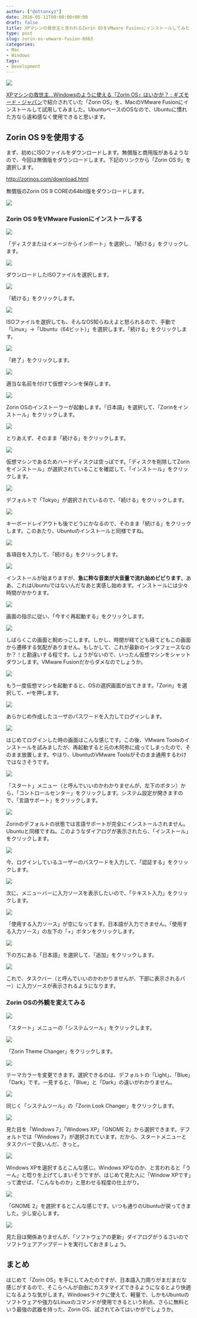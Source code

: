 ```yaml
---
author: ["@ottanxyz"]
date: 2016-05-11T00:00:00+00:00
draft: false
title: XPマシンの救世主と言われるZorin OSをVMware Fusionにインストールしてみた
type: post
slug: zorin-os-vmware-fusion-6863
categories:
- Mac
- Windows
tags:
- Development
---
```


![](/uploads/2016/05/160511-573323819f9e7.png)






[XPマシンの救世主…Windowsのように使える「Zorin OS」はいかが？ : ギズモード・ジャパン](http://www.gizmodo.jp/2016/05/gwxpwindowszorin_os.html)で紹介されていた「Zorin OS」を、MacのVMware Fusionにインストールして試用してみました。UbuntuベースのOSなので、Ubuntuに慣れた方なら違和感なく使用できると思います。





## Zorin OS 9を使用する





まず、初めにISOファイルをダウンロードします。無償版と商用版があるようなので、今回は無償版をダウンロードします。下記のリンクから「Zorin OS 9」を選択します。



http://zorinos.com/download.html



無償版のZorin OS 9 COREの64bit版をダウンロードします。





![](/uploads/2016/05/160511-573337741f2a0.png)






### Zorin OS 9をVMware Fusionにインストールする





![](/uploads/2016/05/160511-5733238bc82d4.png)






「ディスクまたはイメージからインポート」を選択し、「続ける」をクリックします。





![](/uploads/2016/05/160511-5733239214053.png)






ダウンロードしたISOファイルを選択します。





![](/uploads/2016/05/160511-573323979c061.png)






「続ける」をクリックします。





![](/uploads/2016/05/160511-5733239e6b765.png)






ISOファイルを選択しても、そんなOS知らねえよと怒られるので、手動で「Linux」→「Ubuntu（64ビット）」を選択します。「続ける」をクリックします。





![](/uploads/2016/05/160511-573323a4129cb.png)






「終了」をクリックします。





![](/uploads/2016/05/160511-573323ab16c8e.png)






適当な名前を付けて仮想マシンを保存します。





![](/uploads/2016/05/160511-573323e1a50b1.png)






Zorin OSのインストーラーが起動します。「日本語」を選択して、「Zorinをインストール」をクリックします。





![](/uploads/2016/05/160511-573323ee73c46.png)






とりあえず、そのまま「続ける」をクリックします。





![](/uploads/2016/05/160511-573323fa6a48e.png)






仮想マシンであるためハードディスクは空っぽです。「ディスクを削除してZorinをインストール」が選択されていることを確認して、「インストール」をクリックします。





![](/uploads/2016/05/160511-57332408b44d1.png)






デフォルトで「Tokyo」が選択されているので、「続ける」をクリックします。





![](/uploads/2016/05/160511-5733241d448c7.png)






キーボードレイアウトも後でどうにかなるので、そのまま「続ける」をクリックします。このあたり、Ubuntuのインストールと同様ですね。





![](/uploads/2016/05/160511-5733242948bcd.png)






各項目を入力して、「続ける」をクリックします。





![](/uploads/2016/05/160511-5733243fe06b2.png)






インストールが始まりますが、**急に粋な音楽が大音量で流れ始めビビります**。ああ、これはUbuntuではないんだなあと実感し始めます。インストールには少々時間がかかります。





![](/uploads/2016/05/160511-57332e868208c.png)






画面の指示に従い、「今すぐ再起動する」をクリックします。





![](/uploads/2016/05/160511-57332e9f8354f.png)






しばらくこの画面と睨めっこします。しかし、時間が経てども経てどもこの画面から遷移する気配がありません。もしかして、これが最新のインタフェースなのか？！と勘違いする程です。しょうがないので、いったん仮想マシンをシャットダウンします。VMware Fusionだからダメなのでしょうか。





![](/uploads/2016/05/160511-57332ea8b2b93.png)






もう一度仮想マシンを起動すると、OSの選択画面が出てきます。「Zorin」を選択して、↵を押します。





![](/uploads/2016/05/160511-57332eb245610.png)






あらかじめ作成したユーザのパスワードを入力してログインします。





![](/uploads/2016/05/160511-57332f6806774.png)






はじめてログインした時の画面はこんな感じです。この後、VMware Toolsのインストールを試みましたが、再起動すると元の木阿弥に成ってしまったので、そのまま放置します。やはり、UbuntuのVMware Toolsがそのまま通用するわけではなさそうです。





![](/uploads/2016/05/160511-57332fe2470d9.png)






「スタート」メニュー（と呼んでいいのかわかりませんが、左下のボタン）から、「コントロールセンター」をクリックします。システム設定が開きますので、「言語サポート」をクリックします。





![](/uploads/2016/05/160511-57332fe9cba53.png)






Zorinのデフォルトの状態では言語サポートが完全にインストールされません。Ubuntuと同様ですね。このようなダイアログが表示されたら、「インストール」をクリックします。





![](/uploads/2016/05/160511-57332ff1bad32.png)






今、ログインしているユーザーのパスワードを入力して、「認証する」をクリックします。





![](/uploads/2016/05/160511-57333002a2b4d.png)






次に、メニューバーに入力ソースを表示したいので、「テキスト入力」をクリックします。





![](/uploads/2016/05/160511-5733300a355ae.png)






「使用する入力ソース」が空になってます。日本語が入力できません。「使用する入力ソース」の左下の「+」ボタンをクリックします。





![](/uploads/2016/05/160511-573330126b566.png)






下の方にある「日本語」を選択して、「追加」をクリックします。





![](/uploads/2016/05/160511-5733301991eef.png)






これで、タスクバー（と呼んでいいのかわかりませんが、下部に表示されるバー）に入力ソースが表示されるようになります。





### Zorin OSの外観を変えてみる





![](/uploads/2016/05/160511-57333021c6b0f.png)






「スタート」メニューの「システムツール」をクリックします。





![](/uploads/2016/05/160511-57333036e7790.png)






「Zorin Theme Changer」をクリックします。





![](/uploads/2016/05/160511-5733304d9582e.png)






テーマカラーを変更できます。選択できるのは、デフォルトの「Light」、「Blue」「Dark」です。一見すると、「Blue」と「Dark」の違いがわかりません。





![](/uploads/2016/05/160511-57333060e17fa.png)






同じく「システムツール」の「Zorin Look Changer」をクリックします。





![](/uploads/2016/05/160511-57333077e114c.png)






見た目を「Windows 7」「Windows XP」「GNOME 2」から選択できます。デフォルトでは「Windows 7」が選択されています。だから、スタートメニューとタスクバーで良いんだ、きっと。





![](/uploads/2016/05/160511-57333088841db.png)






Windows XPを選択するとこんな感じ。Windows XPなのか、と言われると「うーん」と唸りを上げてしまいそうですが、はじめて見た人に「Window XPです」って渡せば、「こんなものか」と思わせる程度の仕上がり。





![](/uploads/2016/05/160511-573330a2bb5f7.png)






「GNOME 2」を選択するとこんな感じです。いつも通りのUbuntuが戻ってきました。少し安心します。





![](/uploads/2016/05/160511-573330ba59ca8.png)






見た目は関係ありませんが、「ソフトウェアの更新」ダイアログがうるさいのでソフトウェアアップデートを実行しておきましょう。





## まとめ





はじめて「Zorin OS」を手にしてみたのですが、日本語入力周りがまだまだな感じがするので、そこらへんが自由にカスタマイズできるようになるとより快適になるような気がします。Windowsライクに使えて、軽量で、しかもUbuntuのソフトウェアや強力なLinuxのコマンドが使用できるという利点、さらに無料という最強の武器を持った、Zorin OS、試されてみてはいかがでしょうか。
